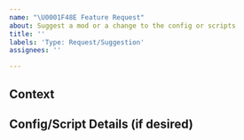 ```yaml
---
name: "\U0001F48E Feature Request"
about: Suggest a mod or a change to the config or scripts
title: ''
labels: 'Type: Request/Suggestion'
assignees: ''

---
```


## Context
<!-- 📝 I believe that a new recipe should be added in stage 1 to improve the feel of progression during the later periods. -->
<!-- ✍️-->

## Config/Script Details (if desired)
<!-- ✍️-->
